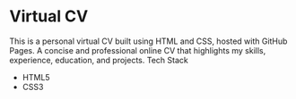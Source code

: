 # Virtual CV

This is a personal virtual CV built using HTML and CSS, hosted with GitHub Pages.
A concise and professional online CV that highlights my skills, experience, education, and projects.
Tech Stack
- HTML5
- CSS3
